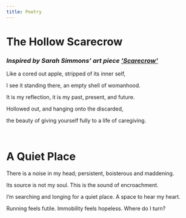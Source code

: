```yaml
---
title: Poetry
---
```


# The Hollow Scarecrow
### <i>Inspired by Sarah Simmons’ art piece </i><a href="https://www.anthropologyofmotherhood.com/sarah-simmons" target="_blank"><u><i>'Scarecrow'</i></u></a>

Like a cored out apple, stripped of its inner self,

I see it standing there, an empty shell of womanhood.

It is my reflection, it is my past, present, and future.

Hollowed out, and hanging onto the discarded,

the beauty of giving yourself fully to a life of caregiving.

<br>

# A Quiet Place

There is a noise in my head; persistent, boisterous and maddening.

Its source is not my soul. This is the sound of encroachment.

I’m searching and longing for a quiet place. A space to hear my heart.

Running feels futile. Immobility feels hopeless. Where do I turn?
